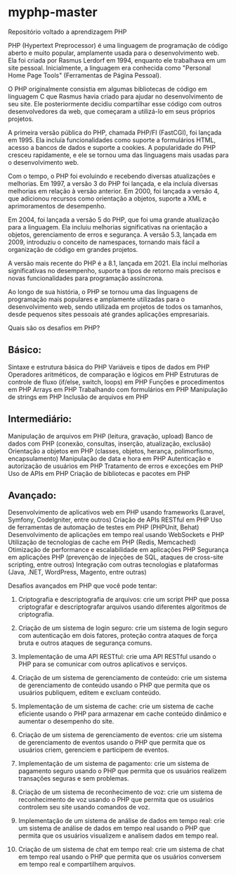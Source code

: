 # myphp-master

Repositório voltado a aprendizagem PHP

PHP (Hypertext Preprocessor) é uma linguagem de programação de código aberto e muito popular, amplamente usada para o desenvolvimento web. Ela foi criada por Rasmus Lerdorf em 1994, enquanto ele trabalhava em um site pessoal. Inicialmente, a linguagem era conhecida como "Personal Home Page Tools" (Ferramentas de Página Pessoal).

O PHP originalmente consistia em algumas bibliotecas de código em linguagem C que Rasmus havia criado para ajudar no desenvolvimento de seu site. Ele posteriormente decidiu compartilhar esse código com outros desenvolvedores da web, que começaram a utilizá-lo em seus próprios projetos.

A primeira versão pública do PHP, chamada PHP/FI (FastCGI), foi lançada em 1995. Ela incluía funcionalidades como suporte a formulários HTML, acesso a bancos de dados e suporte a cookies. A popularidade do PHP cresceu rapidamente, e ele se tornou uma das linguagens mais usadas para o desenvolvimento web.

Com o tempo, o PHP foi evoluindo e recebendo diversas atualizações e melhorias. Em 1997, a versão 3 do PHP foi lançada, e ela incluía diversas melhorias em relação à versão anterior. Em 2000, foi lançada a versão 4, que adicionou recursos como orientação a objetos, suporte a XML e aprimoramentos de desempenho.

Em 2004, foi lançada a versão 5 do PHP, que foi uma grande atualização para a linguagem. Ela incluiu melhorias significativas na orientação a objetos, gerenciamento de erros e segurança. A versão 5.3, lançada em 2009, introduziu o conceito de namespaces, tornando mais fácil a organização de código em grandes projetos.

A versão mais recente do PHP é a 8.1, lançada em 2021. Ela inclui melhorias significativas no desempenho, suporte a tipos de retorno mais precisos e novas funcionalidades para programação assíncrona.

Ao longo de sua história, o PHP se tornou uma das linguagens de programação mais populares e amplamente utilizadas para o desenvolvimento web, sendo utilizada em projetos de todos os tamanhos, desde pequenos sites pessoais até grandes aplicações empresariais.

Quais são os desafios em PHP?

## Básico:

Sintaxe e estrutura básica do PHP
Variáveis e tipos de dados em PHP
Operadores aritméticos, de comparação e lógicos em PHP
Estruturas de controle de fluxo (if/else, switch, loops) em PHP
Funções e procedimentos em PHP
Arrays em PHP
Trabalhando com formulários em PHP
Manipulação de strings em PHP
Inclusão de arquivos em PHP
## Intermediário:

Manipulação de arquivos em PHP (leitura, gravação, upload)
Banco de dados com PHP (conexão, consultas, inserção, atualização, exclusão)
Orientação a objetos em PHP (classes, objetos, herança, polimorfismo, encapsulamento)
Manipulação de data e hora em PHP
Autenticação e autorização de usuários em PHP
Tratamento de erros e exceções em PHP
Uso de APIs em PHP
Criação de bibliotecas e pacotes em PHP
## Avançado:

Desenvolvimento de aplicativos web em PHP usando frameworks (Laravel, Symfony, CodeIgniter, entre outros)
Criação de APIs RESTful em PHP
Uso de ferramentas de automação de testes em PHP (PHPUnit, Behat)
Desenvolvimento de aplicações em tempo real usando WebSockets e PHP
Utilização de tecnologias de cache em PHP (Redis, Memcached)
Otimização de performance e escalabilidade em aplicações PHP
Segurança em aplicações PHP (prevenção de injeções de SQL, ataques de cross-site scripting, entre outros)
Integração com outras tecnologias e plataformas (Java, .NET, WordPress, Magento, entre outras)

Desafios avançados em PHP que você pode tentar:

1. Criptografia e descriptografia de arquivos: crie um script PHP que possa criptografar e descriptografar arquivos usando diferentes algoritmos de criptografia.

2. Criação de um sistema de login seguro: crie um sistema de login seguro com autenticação em dois fatores, proteção contra ataques de força bruta e outros ataques de segurança comuns.

3. Implementação de uma API RESTful: crie uma API RESTful usando o PHP para se comunicar com outros aplicativos e serviços.

4. Criação de um sistema de gerenciamento de conteúdo: crie um sistema de gerenciamento de conteúdo usando o PHP que permita que os usuários publiquem, editem e excluam conteúdo.

5. Implementação de um sistema de cache: crie um sistema de cache eficiente usando o PHP para armazenar em cache conteúdo dinâmico e aumentar o desempenho do site.

6. Criação de um sistema de gerenciamento de eventos: crie um sistema de gerenciamento de eventos usando o PHP que permita que os usuários criem, gerenciem e participem de eventos.

7. Implementação de um sistema de pagamento: crie um sistema de pagamento seguro usando o PHP que permita que os usuários realizem transações seguras e sem problemas.

8. Criação de um sistema de reconhecimento de voz: crie um sistema de reconhecimento de voz usando o PHP que permita que os usuários controlem seu site usando comandos de voz.

9. Implementação de um sistema de análise de dados em tempo real: crie um sistema de análise de dados em tempo real usando o PHP que permita que os usuários visualizem e analisem dados em tempo real.

10. Criação de um sistema de chat em tempo real: crie um sistema de chat em tempo real usando o PHP que permita que os usuários conversem em tempo real e compartilhem arquivos.